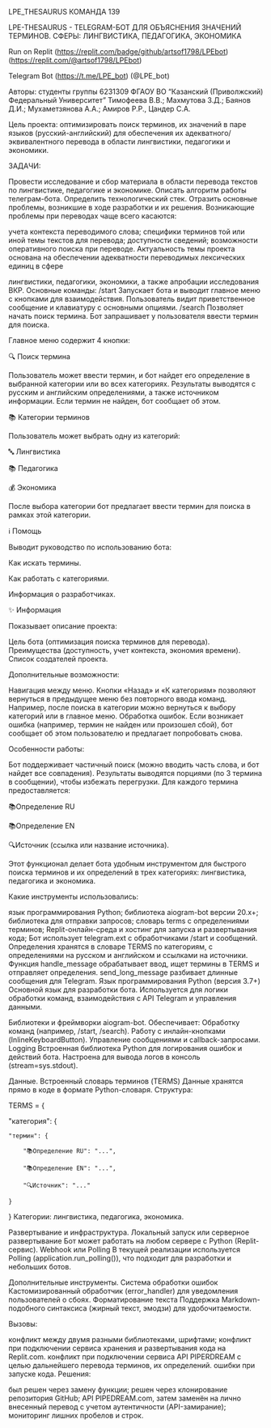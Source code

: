 LPE_THESAURUS
КОМАНДА 139

LPE-THESAURUS - TELEGRAM-БОТ ДЛЯ ОБЪЯСНЕНИЯ ЗНАЧЕНИЙ ТЕРМИНОВ. СФЕРЫ: ЛИНГВИСТИКА, ПЕДАГОГИКА, ЭКОНОМИКА

Run on Replit (https://replit.com/badge/github/artsof1798/LPEbot) (https://replit.com/@artsof1798/LPEbot)

Telegram Bot (https://t.me/LPE_bot) (@LPE_bot)

Авторы: студенты группы 6231309 ФГАОУ ВО “Казанский (Приволжский) Федеральный Университет” Тимофеева В.В.; Махмутова З.Д.; Баянов Д.И.; Мухаметзянова А.А.; Амиров Р.Р., Цандер С.А.

Цель проекта: оптимизировать поиск терминов, их значений в паре языков (русский-английский) для обеспечения их адекватного/эквивалентного перевода в области лингвистики, педагогики и экономики.

ЗАДАЧИ:

Провести исследование и сбор материала в области перевода текстов по лингвистике, педагогике и экономике.
Описать алгоритм работы телеграм-бота.
Определить технологический стек.
Отразить основные проблемы, возникшие в ходе разработки и их решения.
Возникающие проблемы при переводах чаще всего касаются:

учета контекста переводимого слова;
специфики терминов той или иной темы текстов для перевода;
доступности сведений;
возможности оперативного поиска при переводе.
Актуальность темы проекта основана на обеспечении адекватности переводимых лексических единиц в сфере

лингвистики,
педагогики,
экономики, а также апробации исследования ВКР.
Основные команды: /start Запускает бота и выводит главное меню с кнопками для взаимодействия. Пользователь видит приветственное сообщение и клавиатуру с основными опциями. /search Позволяет начать поиск термина. Бот запрашивает у пользователя ввести термин для поиска.

Главное меню содержит 4 кнопки:

🔍 Поиск термина

Пользователь может ввести термин, и бот найдет его определение в выбранной категории или во всех категориях. Результаты выводятся с русским и английским определениями, а также источником информации. Если термин не найден, бот сообщает об этом.

📚 Категории терминов

Пользователь может выбрать одну из категорий:

🔤 Лингвистика

📚 Педагогика

💰 Экономика

После выбора категории бот предлагает ввести термин для поиска в рамках этой категории.

ℹ️ Помощь

Выводит руководство по использованию бота:

Как искать термины.

Как работать с категориями.

Информация о разработчиках.

✨ Информация

Показывает описание проекта:

Цель бота (оптимизация поиска терминов для перевода). Преимущества (доступность, учет контекста, экономия времени). Список создателей проекта.

Дополнительные возможности:

Навигация между меню. Кнопки «Назад» и «К категориям» позволяют вернуться в предыдущее меню без повторного ввода команд. Например, после поиска в категории можно вернуться к выбору категорий или в главное меню. Обработка ошибок. Если возникает ошибка (например, термин не найден или произошел сбой), бот сообщает об этом пользователю и предлагает попробовать снова.

Особенности работы:

Бот поддерживает частичный поиск (можно вводить часть слова, и бот найдет все совпадения). Результаты выводятся порциями (по 3 термина в сообщении), чтобы избежать перегрузки. Для каждого термина предоставляется:

📚Определение RU

📚Определение EN

🔍Источник (ссылка или название источника).

Этот функционал делает бота удобным инструментом для быстрого поиска терминов и их определений в трех категориях: лингвистика, педагогика и экономика.

Какие инструменты использовались:

язык программирования Python;
библиотека aiogram-bot версии 20.x+;
библиотека для отправки запросов;
словарь terms с определениями терминов;
Replit-онлайн-среда и хостинг для запуска и развертывания кода;
Бот использует telegram.ext с обработчиками /start и сообщений.
Определения хранятся в словаре TERMS по категориям, с определениями на русском и английском и ссылками на источники.
Функция handle_message обрабатывает ввод, ищет термины в TERMS и отправляет определения.
send_long_message разбивает длинные сообщения для Telegram.
Язык программирования Python (версия 3.7+) Основной язык для разработки бота. Используется для логики обработки команд, взаимодействия с API Telegram и управления данными.

Библиотеки и фреймворки aiogram-bot. Обеспечивает: Обработку команд (например, /start, /search). Работу с инлайн-кнопками (InlineKeyboardButton). Управление сообщениями и callback-запросами. Logging Встроенная библиотека Python для логирования ошибок и действий бота. Настроена для вывода логов в консоль (stream=sys.stdout).

Данные. Встроенный словарь терминов (TERMS) Данные хранятся прямо в коде в формате Python-словаря. Структура:

TERMS = {

"категория": {

    "термин": {
    
        "📚Определение RU": "...",
        
        "📚Определение EN": "...",
        
        "🔍Источник": "..."
        
    }
    
}
Категории: лингвистика, педагогика, экономика.

Развертывание и инфраструктура. Локальный запуск или серверное развертывание Бот может работать на любом сервере с Python (Replit-сервис). Webhook или Polling В текущей реализации используется Polling (application.run_polling()), что подходит для разработки и небольших ботов.

Дополнительные инструменты. Система обработки ошибок Кастомизированный обработчик (error_handler) для уведомления пользователей о сбоях. Форматирование текста Поддержка Markdown-подобного синтаксиса (жирный текст, эмодзи) для удобочитаемости.

Вызовы:

конфликт между двумя разными библиотеками, шрифтами;
конфликт при подключении сервиса хранения и развертывания кода на Replit.com.
конфликт при подключении сервиса API PIPERDREAM с целью дальнейшего перевода терминов, их определений.
ошибки при запуске кода.
Решения:

был решен через замену функции;
решен через клонирование репозитория GitHub;
API PIPEDREAM.com, затем заменён на лично внесенный перевод с учетом аутентичности (API-замирание);
мониторинг лишних пробелов и строк.

